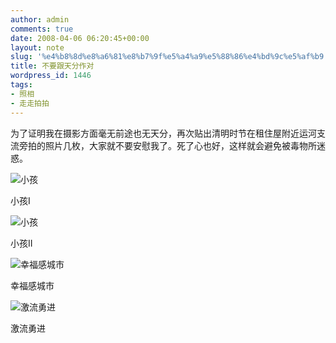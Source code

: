 ```yaml
---
author: admin
comments: true
date: 2008-04-06 06:20:45+00:00
layout: note
slug: '%e4%b8%8d%e8%a6%81%e8%b7%9f%e5%a4%a9%e5%88%86%e4%bd%9c%e5%af%b9'
title: 不要跟天分作对
wordpress_id: 1446
tags:
- 照相
- 走走拍拍
---
```


为了证明我在摄影方面毫无前途也无天分，再次贴出清明时节在租住屋附近运河支流旁拍的照片几枚，大家就不要安慰我了。死了心也好，这样就会避免被毒物所迷惑。

![小孩](http://pic.yupoo.com/ctb.my/7863455bdf56/medium.jpg)

小孩I

![小孩](http://pic.yupoo.com/ctb.my/9561355bdf56/medium.jpg)

小孩II

![幸福感城市](http://pic.yupoo.com/ctb.my/1016955bdf57/medium.jpg)

幸福感城市

![激流勇进](http://pic.yupoo.com/ctb.my/7135455bdf56/medium.jpg)

激流勇进
